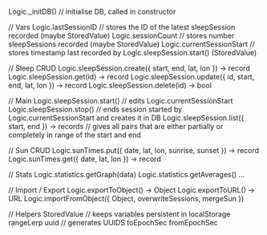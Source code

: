 Logic._initDB() // initialise DB, called in constructor

// Vars
Logic.lastSessionID // stores the ID of the latest sleepSession recorded (maybe StoredValue)
Logic.sessionCount // stores number sleepSessions recorded (maybe StoredValue)
Logic.currentSessionStart // stores timestamp last recorded by Logic.sleepSession.start() (StoredValue)

// Sleep CRUD
Logic.sleepSession.create({ start, end, lat, lon }) -> record
Logic.sleepSession.get(id) -> record
Logic.sleepSession.update({ id, start, end, lat, lon }) -> record
Logic.sleepSession.delete(id) -> bool

// Main
Logic.sleepSession.start() // edits Logic.currentSessionStart
Logic.sleepSession.stop() // ends session started by Logic.currentSessionStart and creates it in DB
Logic.sleepSession.list({ start, end }) -> records // gives all pairs that are either partially or completely in range of the start and end

// Sun CRUD
Logic.sunTimes.put({ date, lat, lon, sunrise, sunset }) -> record
Logic.sunTimes.get({ date, lat, lon }) -> record

// Stats
Logic.statistics.getGraph(data)
Logic.statistics.getAverages()
...


// Import / Export
Logic.exportToObject() -> Object
Logic.exportToURL() -> URL
Logic.importFromObject({ Object, overwriteSessions, mergeSun })

// Helpers
StoredValue // keeps variables persistent in localStorage
rangeLerp
uuid // generates UUIDS
toEpochSec
fromEpochSec
